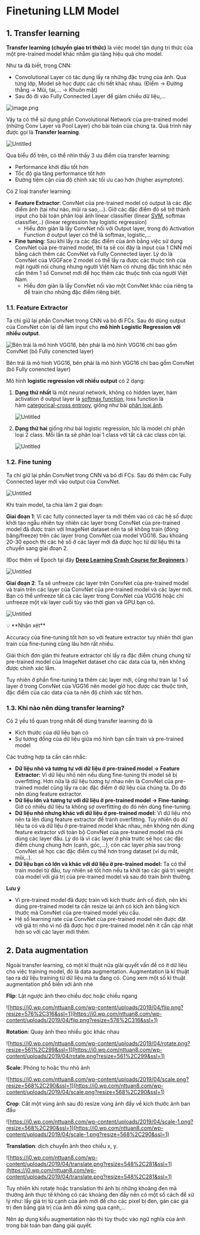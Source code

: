 # Finetuning LLM Model

## 1. Transfer learning

**Transfer learning (chuyển giao tri thức)** là việc model tận dụng tri thức của một pre-trained model khác nhằm gia tăng hiệu quả cho model.

Như ta đã biết, trong CNN:

- Convolutional Layer có tác dụng lấy ra những đặc trưng của ảnh. Qua từng lớp, Model sẽ học được các chi tiết khác nhau. (Điểm → Đường thẳng → Mũi, tai,… → Khuôn mặt)
- Sau đó đi vào Fully Connected Layer để giảm chiều dữ liệu,…

![image.png](images/image.png)

Vậy ta có thể sử dụng phần Convolutional Network của pre-trained model (những Conv Layer và Pool Layer) cho bài toán của chúng ta. Quá trình này được gọi là **Transfer learning**.

![Untitled](images/Untitled.png)

Qua biểu đồ trên, có thể nhìn thấy 3 ưu điểm của transfer learning:

- Performance khởi đầu tốt hơn
- Tốc độ gia tăng performance tốt hơn
- Đường tiệm cận của độ chính xác tối ưu cao hơn (higher asymptote).

Có 2 loại transfer learning:

- **Feature Extractor**: ConvNet của pre-trained model có output là các đặc điểm ảnh (tai như nào, mũi ra sao,…). Giờ các đặc điểm đó sẽ trở thành input cho bài toán phân loại ảnh linear classifier (linear [SVM](https://machinelearningcoban.com/2017/04/09/smv/), softmax classifier,..)  (linear regression hay logistic regression)
    - Hiểu đơn giản là lấy ConvNet nối với Output layer, trong đó Activation Function ở output layer có thể là softmax, logistic,…
- **Fine tuning**: Sau khi lấy ra các đặc điểm của ảnh bằng việc sử dụng ConvNet của pre-trained model, thì ta sẽ coi đây là input của 1 CNN mới bằng cách thêm các ConvNet và Fully Connected layer. Lý do là ConvNet của VGGFace 2 model có thể lấy ra được các thuộc tính của mặt người nói chung nhưng người Việt Nam có nhưng đặc tính khác nên cần thêm 1 số Convnet mới để học thêm các thuộc tính của người Việt Nam.
    - Hiểu đơn giản là lấy ConvNet nối vào một ConvNet khác của riêng ta để train cho những đặc điểm riêng biệt.

### 1.1. Feature Extractor

Ta chỉ giữ lại phần ConvNet trong CNN và bỏ đi FCs. Sau đó dùng output của ConvNet còn lại để làm input cho **mô hình Logistic Regression với nhiều output**.

![Bên trái là mô hình VGG16, bên phải là mô hình VGG16 chỉ bao gồm ConvNet (bỏ Fully conencted layer)](images/Untitled%201.png)

Bên trái là mô hình VGG16, bên phải là mô hình VGG16 chỉ bao gồm ConvNet (bỏ Fully conencted layer)

Mô hình **logistic regression với nhiều output** có 2 dạng:

1. **Dạng thứ nhất** là một neural network, không có hidden layer, hàm activation ở output layer là [softmax function](https://nttuan8.com/bai-7-gioi-thieu-keras-va-bai-toan-phan-loai-anh/#Xay_dung_model), loss function là hàm [categorical-cross entropy](https://nttuan8.com/bai-7-gioi-thieu-keras-va-bai-toan-phan-loai-anh/#Loss_function), giống như bài [phân loại ảnh](https://nttuan8.com/bai-7-gioi-thieu-keras-va-bai-toan-phan-loai-anh/).
    
    ![Untitled](images/Untitled%202.png)
    
2. **Dạng thứ hai** giống như bài logistic regression, tức là model chỉ phân loại 2 class. Mỗi lần ta sẽ phân loại 1 class với tất cả các class còn lại.
    
    ![Untitled](images/Untitled%203.png)
    

### 1.2. Fine tuning

Ta chỉ giữ lại phần ConvNet trong CNN và bỏ đi FCs. Sau đó thêm các Fully Connected layer mới vào output của ConvNet.

![Untitled](images/Untitled%204.png)

Khi train model, ta chia làm 2 giai đoạn:

**Giai đoạn 1**: Vì các fully connected layer ta mới thêm vào có các hệ số được khởi tạo ngẫu nhiên tuy nhiên các layer trong ConvNet của pre-trained model đã được train với ImageNet dataset nên ta sẽ không train (đóng băng/freeze) trên các layer trong ConvNet của model VGG16. Sau khoảng 20-30 epoch thì các hệ số ở các layer mới đã được học từ dữ liệu thì ta chuyển sang giai đoạn 2.

(Đọc thêm về Epoch tại đây [**Deep Learning Crash Course for Beginners**](https://www.notion.so/Deep-Learning-Crash-Course-for-Beginners-8c01dd2ad1834f7491025125d5085efe?pvs=21).)

![Untitled](images/Untitled%205.png)

**Giai đoạn 2**: Ta sẽ unfreeze các layer trên ConvNet của pre-trained model và train trên các layer của ConvNet của pre-trained model và các layer mới. Bạn có thể unfreeze tất cả các layer trong ConvNet của VGG16 hoặc chỉ unfreeze một vài layer cuối tùy vào thời gian và GPU bạn có.

![Untitled](images/Untitled%206.png)

<aside>
💡 **Nhận xét**

Accuracy của fine-tuning tốt hơn so với feature extractor tuy nhiên thời gian train của fine-tuning cũng lâu hơn rất nhiều. 

Giải thích đơn giản thì feature extractor chỉ lấy ra đặc điểm chung chung từ pre-trained model của ImageNet dataset cho các data của ta, nên không được chính xác lắm. 

Tuy nhiên ở phần fine-tuning ta thêm các layer mới, cũng như train lại 1 số layer ở trong ConvNet của VGG16 nên model giờ học được các thuộc tính, đặc điểm của các data của ta nên độ chính xác tốt hơn.

</aside>

### 1.3. Khi nào nên dùng transfer learning?

Có 2 yếu tố quan trọng nhất để dùng transfer learning đó là 

- Kích thước của dữ liệu bạn có
- Sự tương đồng của dữ liệu giữa mô hình bạn cần train và pre-trained model

Các trường hợp ta cần cân nhắc:

- **Dữ liệu nhỏ và tương tự với dữ liệu ở pre-trained model → Feature Extractor:** Vì dữ liệu nhỏ nên nếu dùng fine-tuning thì model sẽ bị overfitting. Hơn nữa là dữ liệu tương tự nhau nên là ConvNet của pre-trained model cũng lấy ra các đặc điểm ở dữ liệu của chúng ta. Do đó nên dùng feature extractor.
- **Dữ liệu lớn và tương tự với dữ liệu ở pre-trained model → Fine-tuning:** Giờ có nhiều dữ liệu ta không sợ overfitting do đó nên dùng fine-tuning.
- **Dữ liệu nhỏ nhưng khác với dữ liệu ở pre-trained model:** Vì dữ liệu nhỏ nên ta lên dùng feature extractor để tránh overfitting. Tuy nhiên do dữ liệu ta có và dữ liệu ở pre-trained model khác nhau, nên không nên dùng feature extractor với toàn bộ ConvNet của pre-trained model mà chỉ dùng các layer đầu. Lý do là vì các layer ở phía trước sẽ học các đặc điểm chung chung hơn (cạnh, góc,…), còn các layer phía sau trong ConvNet sẽ học các đặc điểm cụ thể hơn trong dataset (ví dụ mắt, mũi,..).
- **Dữ liệu bạn có lớn và khác với dữ liệu ở pre-trained model:** Ta có thể train model từ đầu, tuy nhiên sẽ tốt hơn nếu ta khởi tạo các giá trị weight của model với giá trị của pre-trained model và sau đó train bình thường.

**Lưu ý**

- Vì pre-trained model đã được train với kích thước ảnh cố định, nên khi dùng pre-trained model ta cần resize lại ảnh có kích ảnh bằng kích thước mà ConvNet của pre-trained model yêu cầu.
- Hệ số learning rate của ConvNet của pre-trained model nên được đặt với giá trị nhỏ vì nó đã được học ở pre-trained model nên ít cần cập nhật hơn so với các layer mới thêm.

## 2. Data augmentation

Ngoài transfer learning, có một kĩ thuật nữa giải quyết vấn đề có ít dữ liệu cho việc training model, đó là data augmentation. Augmentation là kĩ thuật tạo ra dữ liệu training từ dữ liệu mà ta đang có. Cùng xem một số kĩ thuật augmentation phổ biến với ảnh nhé

**Flip**: Lật ngược ảnh theo chiều dọc hoặc chiều ngang

![https://i0.wp.com/nttuan8.com/wp-content/uploads/2019/04/flip.png?resize=576%2C316&ssl=1](https://i0.wp.com/nttuan8.com/wp-content/uploads/2019/04/flip.png?resize=576%2C316&ssl=1)

**Rotation**: Quay ảnh theo nhiều góc khác nhau

![https://i0.wp.com/nttuan8.com/wp-content/uploads/2019/04/rotate.png?resize=561%2C299&ssl=1](https://i0.wp.com/nttuan8.com/wp-content/uploads/2019/04/rotate.png?resize=561%2C299&ssl=1)

**Scale**: Phóng to hoặc thu nhỏ ảnh

![https://i0.wp.com/nttuan8.com/wp-content/uploads/2019/04/scale.png?resize=568%2C290&ssl=1](https://i0.wp.com/nttuan8.com/wp-content/uploads/2019/04/scale.png?resize=568%2C290&ssl=1)

**Crop**: Cắt một vùng ảnh sau đó resize vùng ảnh đấy về kích thước ảnh ban đầu

![https://i0.wp.com/nttuan8.com/wp-content/uploads/2019/04/scale-1.png?resize=568%2C290&ssl=1](https://i0.wp.com/nttuan8.com/wp-content/uploads/2019/04/scale-1.png?resize=568%2C290&ssl=1)

**Translation**: dịch chuyển ảnh theo chiều x, y.

![https://i0.wp.com/nttuan8.com/wp-content/uploads/2019/04/translate.png?resize=548%2C281&ssl=1](https://i0.wp.com/nttuan8.com/wp-content/uploads/2019/04/translate.png?resize=548%2C281&ssl=1)

Tuy nhiên khi rotate hoặc translation thì ảnh bị những khoảng đen mà thường ảnh thực tế không có các khoảng đen đấy nên có một số cách để xử lý như: lấy giá trị từ cạnh của ảnh mới để cho các pixel bị đen, gán các giá trị đen bằng giá trị của ảnh đối xứng qua cạnh,…

Nên áp dụng kiểu augmentation nào thì tùy thuộc vào ngữ nghĩa của ảnh trong bài toán bạn đang giải quyết.